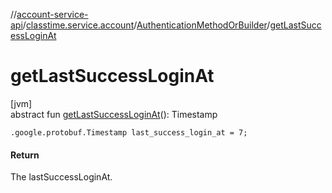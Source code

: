 //[account-service-api](../../../index.md)/[classtime.service.account](../index.md)/[AuthenticationMethodOrBuilder](index.md)/[getLastSuccessLoginAt](get-last-success-login-at.md)

# getLastSuccessLoginAt

[jvm]\
abstract fun [getLastSuccessLoginAt](get-last-success-login-at.md)(): Timestamp

`.google.protobuf.Timestamp last_success_login_at = 7;`

#### Return

The lastSuccessLoginAt.
